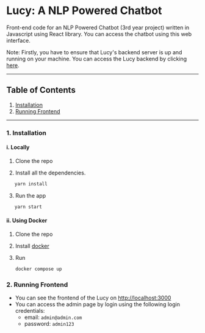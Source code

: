 # Lucy: A NLP Powered Chatbot

Front-end code for an NLP Powered Chatbot (3rd year project) written in Javascript using React library. You can access the chatbot using this web interface.

Note: Firstly, you have to ensure that Lucy's backend server is up and running on your machine. You can access the Lucy backend by clicking [here](https://github.com/surajkarki66/Lucy-Backend).

---

## Table of Contents

1. [Installation](#1-installation)
2. [Running Frontend](#2-running-frontend)

---

### 1. Installation

#### i. Locally

1. Clone the repo

2. Install all the dependencies.

```bash
   yarn install
```

3. Run the app

```bash
   yarn start
```

#### ii. Using Docker

1. Clone the repo

2. Install [docker](https://docs.docker.com/get-docker/)

3. Run
   ```bash
   docker compose up
   ```

### 2. Running Frontend

- You can see the frontend of the Lucy on [http://localhost:3000](http://localhost:3000)
- You can access the admin page by login using the following login credentials:
    - email: `admin@admin.com`
    - password: `admin123`
